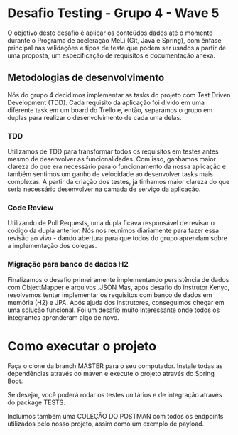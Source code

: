 # Desafio Testing - Grupo 4 - Wave 5
O objetivo deste desafio é aplicar os conteúdos dados até o momento durante o
Programa de aceleração MeLi (Git, Java e Spring), com ênfase principal nas validações e
tipos de teste que podem ser usados a partir de uma proposta, um especificação de
requisitos e documentação anexa.

## Metodologias de desenvolvimento
Nós do grupo 4 decidimos implementar as tasks do projeto com Test Driven Development (TDD).
Cada requisito da aplicação foi divido em uma diferente task em um board do Trello e, então, separamos
o grupo em duplas para realizar o desenvolvimento de cada uma delas.

### TDD
Utilizamos de TDD para transformar todos os requisitos em testes antes mesmo de desenvolver as funcionalidades.
Com isso, ganhamos maior clareza do que era necessário para o funcionamento da nossa aplicação e também sentimos um ganho 
de velocidade ao desenvolver tasks mais complexas. A partir da criação dos testes, já tinhamos maior clareza
do que seria necessário desenvolver na camada de serviço da aplicação.

### Code Review
Utilizando de Pull Requests, uma dupla ficava responsável de revisar o código da dupla anterior. Nós nos reunimos diariamente
para fazer essa revisão ao vivo - dando abertura para que todos do grupo aprendam sobre a implementação dos colegas.

### Migração para banco de dados H2
Finalizamos o desafio primeiramente implementando persistência de dados com ObjectMapper e arquivos .JSON
Mas, após desafio do instrutor Kenyo, resolvemos tentar implementar os requisitos com banco de dados em memória (H2) e JPA.
Após ajuda dos instrutores, conseguimos chegar em uma solução funcional. Foi um desafio muito interessante onde todos os integrantes
aprenderam algo de novo.


# Como executar o projeto
Faça o clone da branch MASTER para o seu computador. Instale todas as dependências através do maven e execute o projeto através do
Spring Boot.

Se desejar, você poderá rodar os testes unitários e de integração através do package TESTS.

Incluímos também uma COLEÇÃO DO POSTMAN com todos os endpoints utilizados pelo nosso projeto, assim como um exemplo de payload.

